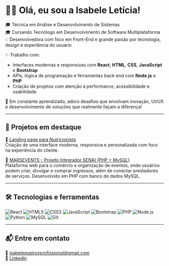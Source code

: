 # 👩‍💻 Olá, eu sou a Isabele Letícia!

🎓 Técnica em Análise e Desenvolvimento de Sistemas  
🎓 Cursando Tecnólogo em Desenvolvimento de Software Multiplataforma  
💡 Desenvolvedora com foco em Front-End e grande paixão por tecnologia, design e experiência do usuário  

✨ Trabalho com:
- Interfaces modernas e responsivas com **React**, **HTML**, **CSS**, **JavaScript** e **Bootstrap**
- APIs, lógica de programação e ferramentas back-end com **Node.js** e **PHP**
- Criação de projetos com atenção à performance, acessibilidade e usabilidade

📌 Em constante aprendizado, adoro desafios que envolvam inovação, UI/UX e desenvolvimento de soluções que realmente façam a diferença!

---

## 💼 Projetos em destaque

🔗 [Landing page para Nutricionista](https://github.com/IsabeleLeticiaQueiroz/nutricionista_madu_paiva)  
Criação de uma interface moderna, responsiva e personalizada com foco na experiência do cliente.

🔗 [MARSEVENTS – Projeto Integrador SENAI (PHP + MySQL)](https://github.com/IsabeleLeticiaQueiroz/MARSEVENTS-PROJETO-INTEGRADOR-SENAI-2023-)  
Plataforma web para o comércio e organização de eventos, onde usuários podem criar, divulgar e comprar ingressos, além de conectar prestadores de serviços. Desenvolvido em PHP com banco de dados MySQL.

---

## 🛠️ Tecnologias e ferramentas

![React](https://img.shields.io/badge/-React-61DAFB?style=flat&logo=react)
![HTML5](https://img.shields.io/badge/-HTML5-E34F26?style=flat&logo=html5)
![CSS3](https://img.shields.io/badge/-CSS3-1572B6?style=flat&logo=css3)
![JavaScript](https://img.shields.io/badge/-JavaScript-F7DF1E?style=flat&logo=javascript&logoColor=black)
![Bootstrap](https://img.shields.io/badge/-Bootstrap-7952B3?style=flat&logo=bootstrap)
![PHP](https://img.shields.io/badge/-PHP-777BB4?style=flat&logo=php&logoColor=white)
![Node.js](https://img.shields.io/badge/-Node.js-339933?style=flat&logo=node.js&logoColor=white)
![Python](https://img.shields.io/badge/-Python-3776AB?style=flat&logo=python&logoColor=white)
![MySQL](https://img.shields.io/badge/-MySQL-4479A1?style=flat&logo=mysql&logoColor=white)
![Git](https://img.shields.io/badge/-Git-F05032?style=flat&logo=git)

---

## 📬 Entre em contato

📧 isabelequeirozprofissional@gmail.com  
🔗 [LinkedIn](https://www.linkedin.com/in/isabele-let%C3%ADcia-queiroz-359248268/)
